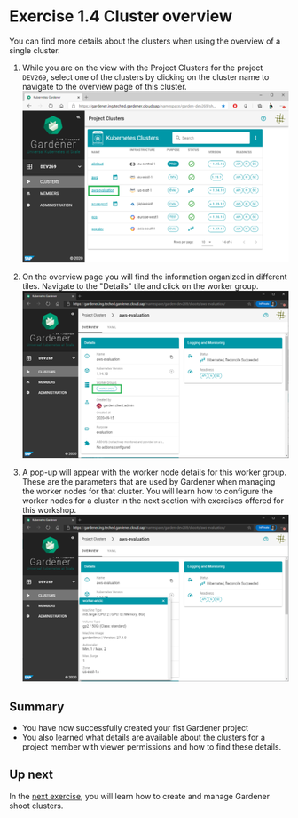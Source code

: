 # Exercise 1.4 Cluster overview

You can find more details about the clusters when using the overview of a single cluster.

1. While you are on the view with the Project Clusters for the project `DEV269`, select one of the clusters by clicking on the cluster name to navigate to the overview page of this cluster.
<br>![Details](./images/Cluster_click.png)

2. On the overview page you will find the information organized in different tiles. Navigate to the "Details" tile and click on the worker group.
<br>![Details](./images/11_details.png)

3. A pop-up will appear with the worker node details for this worker group. These are the parameters that are used by Gardener when managing the worker nodes for that cluster. You will learn how to configure the worker nodes for a cluster in the next section with exercises offered for this workshop.
<br>![Worker details](./images/12_details_worker.png)

## Summary

- You have now successfully created your fist Gardener project
- You also learned what details are available about the clusters for a project member with viewer permissions and how to find these details.

## Up next
In the [next exercise](../ex2_advanced_ui/01_cluster_setup_ui.md), you will learn how to create and manage Gardener shoot clusters.


